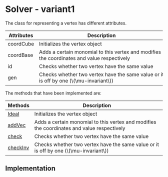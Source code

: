 # Solver - variant1

The class for representing a vertex has different attributes.

| Attributes | <div style="width:400px"> Description </div> |
|---------| ---------- |
| coordCube | Initializes the vertex object |
| coordBase| Adds a certain monomial to this vertex and modifies the coordinates and value respectively|
| id | Checks whether two vertex have the same value |
| gen | Checks whether two vertex have the same value or it is off by one (\\(\mu-invariant\\)) |

The methods that have been implemented are:

| Methods | <div style="width:400px"> Description </div> |
|---------| ---------- |
| [Ideal](Vertex/init.md) | Initializes the vertex object |
| [addVec](Vertex/addVec.md) | Adds a certain monomial to this vertex and modifies the coordinates and value respectively|
| [check](Vertex/check.md) | Checks whether two vertex have the same value |
| [checkInv](Vertex/checkInv.md) | Checks whether two vertex have the same value or it is off by one (\\(\mu-invariant\\)) |

## Implementation
